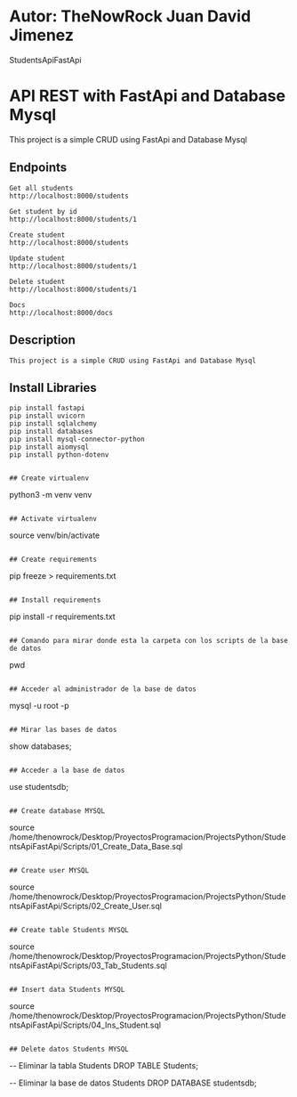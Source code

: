 # Autor: TheNowRock Juan David Jimenez
StudentsApiFastApi
# API REST with FastApi and Database Mysql
This project is a simple CRUD using FastApi and Database Mysql 
## Endpoints

```
Get all students
http://localhost:8000/students

Get student by id
http://localhost:8000/students/1

Create student
http://localhost:8000/students

Update student
http://localhost:8000/students/1

Delete student
http://localhost:8000/students/1

Docs
http://localhost:8000/docs
```

## Description

```
This project is a simple CRUD using FastApi and Database Mysql
```

## Install Libraries

```
pip install fastapi
pip install uvicorn
pip install sqlalchemy
pip install databases
pip install mysql-connector-python
pip install aiomysql
pip install python-dotenv
```
```

## Create virtualenv

```
python3 -m venv venv
```

## Activate virtualenv

```
source venv/bin/activate
```

## Create requirements

```
pip freeze > requirements.txt
```

## Install requirements

```
pip install -r requirements.txt
```

## Comando para mirar donde esta la carpeta con los scripts de la base de datos

```
pwd
```

## Acceder al administrador de la base de datos

```
mysql -u root -p
```

## Mirar las bases de datos

```
show databases;
```

## Acceder a la base de datos

```
use studentsdb;
```

## Create database MYSQL

```
source /home/thenowrock/Desktop/ProyectosProgramacion/ProjectsPython/StudentsApiFastApi/Scripts/01_Create_Data_Base.sql
```

## Create user MYSQL

```
source /home/thenowrock/Desktop/ProyectosProgramacion/ProjectsPython/StudentsApiFastApi/Scripts/02_Create_User.sql
```

## Create table Students MYSQL

```
source /home/thenowrock/Desktop/ProyectosProgramacion/ProjectsPython/StudentsApiFastApi/Scripts/03_Tab_Students.sql
```

## Insert data Students MYSQL

```
source /home/thenowrock/Desktop/ProyectosProgramacion/ProjectsPython/StudentsApiFastApi/Scripts/04_Ins_Student.sql
```

## Delete datos Students MYSQL

```
-- Eliminar la tabla Students
DROP TABLE Students;


-- Eliminar la base de datos Students
DROP DATABASE studentsdb;
```
